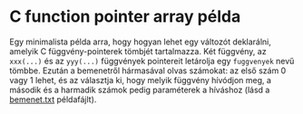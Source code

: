 # C function pointer array példa

Egy minimalista példa arra, hogy hogyan lehet egy változót deklarálni, amelyik
C függvény-pointerek tömbjét tartalmazza. Két függvény, az `xxx(...)` és az
`yyy(...)` függvények pointereit letárolja egy `fuggvenyek` nevű tömbbe. Ezután
a bemenetről hármasával olvas számokat: az első szám 0 vagy 1 lehet, és az
választja ki, hogy melyik függvény hívódjon meg, a második és a harmadik számok
pedig paraméterek a híváshoz (lásd a [bemenet.txt](bemenet.txt) példafájlt).
